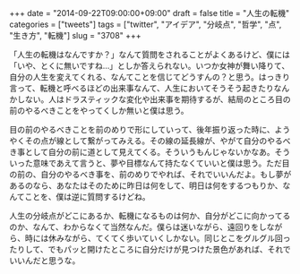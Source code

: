 +++
date = "2014-09-22T09:00:00+09:00"
draft = false
title = "人生の転機"
categories = ["tweets"]
tags = ["twitter", "アイデア", "分岐点", "哲学", "点", "生き方", "転機"]
slug = "3708"
+++

「人生の転機はなんですか？」なんて質問をされることがよくあるけど、僕には「いや、とくに無いですね…」としか答えられない。いつか女神が舞い降りて、自分の人生を変えてくれる、なんてことを信じてどうすんの？と思う。はっきり言って、転機と呼べるほどの出来事なんて、人生においてそうそう起きたりなんかしない。人はドラスティックな変化や出来事を期待するが、結局のところ目の前のやるべきことをやってくしか無いと僕は思う。

目の前のやるべきことを前のめりで形にしていって、後年振り返った時に、ようやくその点が線として繋がってみえる。その線の延長線が、やがて自分のやるべき事として自分の前に道として見えてくる。そういうもんじゃないかなあ。そういった意味であえて言うと、夢や目標なんて持たなくていいと僕は思う。ただ目の前の、自分のやるべき事を、前のめりでやれば、それでいいんだよ。もし夢があるのなら、あなたはそのために昨日は何をして、明日は何をするつもりか、なんてことを、僕は逆に質問するけどね。

人生の分岐点がどこにあるか、転機になるものは何か、自分がどこに向かってるのか、なんて、わからなくて当然なんだ。僕らは迷いながら、遠回りをしながら、時には休みながら、てくてく歩いていくしかない。同じとこをグルグル回ったりして、でもパッと開けたところに自分だけが見つけた景色があれば、それでいいんだと思うな。
